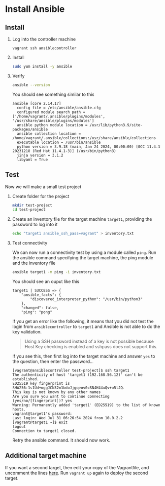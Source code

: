 # Install Ansible

## Install

1. Log into the controller machine

    ```
    vagrant ssh ansiblecontroller
    ```

1. Install

    ```bash
    sudo yum install -y ansible
    ```

1. Verify

    ```bash
    ansible --version
    ```

    You should see something similar to this

    ```
    ansible [core 2.14.17]
      config file = /etc/ansible/ansible.cfg
      configured module search path = ['/home/vagrant/.ansible/plugins/modules', '/usr/share/ansible/plugins/modules']
      ansible python module location = /usr/lib/python3.9/site-packages/ansible
      ansible collection location = /home/vagrant/.ansible/collections:/usr/share/ansible/collections
      executable location = /usr/bin/ansible
      python version = 3.9.18 (main, Jan 24 2024, 00:00:00) [GCC 11.4.1 20231218 (Red Hat 11.4.1-3)] (/usr/bin/python3)
      jinja version = 3.1.2
      libyaml = True
    ```

## Test

Now we will make a small test project

1. Create folder for the project

    ```bash
    mkdir test-project
    cd test-project
    ```

1. Create an inventory file for the target machine `target1`, providing the password to log into it

    ```bash
    echo "target1 ansible_ssh_pass=vagrant" > inventory.txt
    ```

1. Test connectivity

    We can now run a connectivity test by using a module called `ping`. Run the ansible command specifying the target machine, the ping module and the inventory file

    ```bash
    ansible target1 -m ping -i inventory.txt
    ```

    You should see an ouput like this

    ```
    target1 | SUCCESS => {
        "ansible_facts": {
            "discovered_interpreter_python": "/usr/bin/python3"
        },
        "changed": false,
        "ping": "pong"
    ```

    If you get an error like the following, it means that you did not test the login from `ansiblecontroller` to `target1` and Ansible is not able to do the key validation.

    > Using a SSH password instead of a key is not possible because Host Key checking is enabled and sshpass does not support this.

    If you see this, then first log into the target machine and answer `yes` to the question, then enter the password...

    ```
    [vagrant@ansiblecontroller test-project]$ ssh target1
    The authenticity of host 'target1 (192.168.56.12)' can't be established.
    ED25519 key fingerprint is SHA256:1s1Ud+oggJCN32n1bdoJjgqeov0cSN4H44uQv+o5lJQ.
    This key is not known by any other names
    Are you sure you want to continue connecting (yes/no/[fingerprint])? yes
    Warning: Permanently added 'target1' (ED25519) to the list of known hosts.
    vagrant@target1's password:
    Last login: Wed Jul 31 06:26:54 2024 from 10.0.2.2
    [vagrant@target1 ~]$ exit
    logout
    Connection to target1 closed.
    ```

    Retry the ansible command. It should now work.

## Additional target machine

If you want a second target, then edit your copy of the Vagrantfile, and uncomment the lines [here](../Vagrantfile#L29-L84). Run `vagrant up` again to deploy the second target.